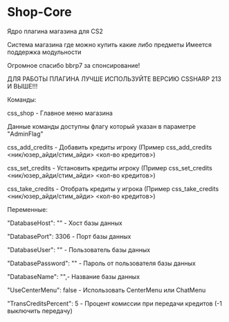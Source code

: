 # Shop-Core
Ядро плагина магазина для CS2

Система магазина где можно купить какие либо предметы
Имеется поддержка модульности

Огромное спасибо bbrp7 за спонсирование!

ДЛЯ РАБОТЫ ПЛАГИНА ЛУЧШЕ ИСПОЛЬЗУЙТЕ ВЕРСИЮ CSSHARP 213 И ВЫШЕ!!!

Команды:

css_shop - Главное меню магазина

Данные команды доступны флагу который указан в параметре "AdminFlag"

css_add_credits - Добавить кредиты игроку (Пример css_add_credits <ник/юзер_айди/стим_айди> <кол-во кредитов>)

css_set_credits - Установить кредиты игроку (Пример css_set_credits <ник/юзер_айди/стим_айди> <кол-во кредитов>)

css_take_credits - Отобрать кредиты у игрока (Пример css_take_credits <ник/юзер_айди/стим_айди> <кол-во кредитов>)


Переменные:

"DatabaseHost": "" - Хост базы данных

"DatabasePort": 3306 - Порт базы данных

"DatabaseUser": "" - Пользователь базы данных

"DatabasePassword": "" - Пароль от пользователя базы данных

"DatabaseName": "",- Название базы данных

"UseCenterMenu": false - Использовать CenterMenu или ChatMenu

"TransCreditsPercent": 5 - Процент комиссии при передачи кредитов (-1 выключить передачу)
